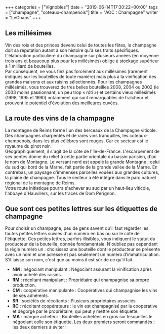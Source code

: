 +++
categories = ["Vignobles"]
date = "2019-06-14T17:30:22+00:00"
tags = ["champagne", "coteaux-champenois"] 
title = "AOC : Champagne"
writer = "LeChaps"
+++

## Les millésimes

Vin des rois et des princes devenu celui de toutes les fêtes, le champagne doit sa réputation autant à son histoire qu'à ses traits spécifiques. L'élaboration particulière du champagne sur plusieurs années (en moyenne trois ans et beaucoup plus pour les millésimés) oblige à stockage supérieur à 1 milliard de bouteilles.  
Par conséquent, ne vous fiez pas forcément aux millésimes (rarement indiqués sur les bouteilles de toute manière) mais plus à la vinification des grandes maisons et aux raisins sélectionnés. Pour les champagnes millésimés, vous trouverez de très belles bouteilles 2008, 2004 ou 2002 (le 2003 moins passionnant, un peu trop « rôti ») et certains vieux millésimés (1998, 1995 et 1990) notamment qui sont remarquables de fraîcheur et prouvent le potentiel d'évolution des meilleures cuvées.

## La route des vins de la champagne

La montagne de Reims forme l'un des berceaux de la Champagne viticole. Des champagnes charpentés et de rares vins tranquilles, les coteaux-champenois, dans les plus célèbres sont rouges. Car ce secteur est le royaume du pinot noir.  
Géographiquement, il s'agit de la côte de l'Île-de-France. L'escarpement de ses pentes donne du relief à cette partie orientale du bassin parisien, d'où le nom de Montagne. Le versant nord est appelé la grande Montagne ; celui du sud qui bord de la Marne, fait partie de la grande vallée de la Marne. En contrebas, un paysage d'immenses parcelles vouées aux grandes cultures, la plaine de champagne. Tous le secteur a été intégré dans le parc naturel régional de la montagne de Reims.  
Votre route initiatique pourra s'achever au sud par un haut-lieu viticole, l'abbaye d'Hauvillers, sur les traces de Dom Perignon.

## Que sont ces petites lettres sur les étiquettes de champagne

Pour choisir un champagne, peu de gens savent qu'il faut regarder les toutes petites lettres suivies d'un numéro en bas ou sur le côté de l'étiquette. Ces petites lettres, parfois illisibles, vous indiquent le statut du producteur de la bouteille, donnée fondamentale. N'oubliez pas cependant la règle numéro un : choisissez une bouteille dont le producteur se présente avec un nom et une adresse et pas seulement un numéro d'immatriculation. S'il laisse son nom, c'est que au moins il est sûr de ce qu'il fait.

* **NM** : négociant manipulant : Négociant assurant la vinification après avoir acheté des raisins.
* **RM** : récoltant manipulant : Propriétaire qui champagnise sa propre production.
* **CM** : coopérative manipulante : Coopératives qui champagnise les vins de ses adhérents.
* **SR** : sociétés de récoltants : Plusieurs propriétaires associés.
* **RC** : récoltant coopérateurs : le vin est champagnisé par la coopérative et dégorgé par le propriétaire, qui peut y mettre son étiquette.
* **MA** : marque acheteur : Bouteilles achetées en gros sur lesquelles le négociant colle son étiquette.
Les deux premiers seront commandés ; les deux derniers à éviter !
